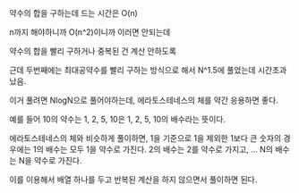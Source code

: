 약수의 합을 구하는데 드는 시간은 O(n)

n까지 해야하니까 O(n^2)이니까 이러면 안되는데

약수의 합을 빨리 구하거나 중복된 건 계산 안하도록

근데 두번째에는 최대공약수를 빨리 구하는 방식으로 해서 N^1.5에 풀었는데 시간초과 났음.

이거 풀려면 NlogN으로 풀어야하는데, 에라토스테네스의 체를 약간 응용하면 좋다.

예를 들어 10의 약수는 1, 2, 5, 10은 1, 2, 5, 10의 배수라는 뜻이다.

에라토스테네스의 체와 비슷하게 풀이하면, 1을 기준으로 1을 제외한 1보다 큰 숫자의 경우에는 1의 배수는 모두 1을 약수로 가진다.
2의 배수는 2를 약수로 가지고,
... N의 배수는 N을 약수로 가진다.

이를 이용해서 배열 하나를 두고 반복된 계산을 하지 않으면서 풀이하면 된다.